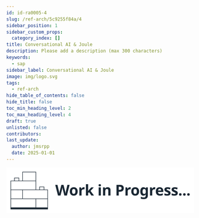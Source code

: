 ```yaml
---
id: id-ra0005-4
slug: /ref-arch/5c9255f84a/4
sidebar_position: 1
sidebar_custom_props:
  category_index: []
title: Conversational AI & Joule
description: Please add a description (max 300 characters)
keywords:
  - sap
sidebar_label: Conversational AI & Joule
image: img/logo.svg
tags:
  - ref-arch
hide_table_of_contents: false
hide_title: false
toc_min_heading_level: 2
toc_max_heading_level: 4
draft: true
unlisted: false
contributors: 
last_update:
  author: jmsrpp
  date: 2025-01-01
---
```


<em>![Work In Progress](../../../images/wip1.svg)</em>